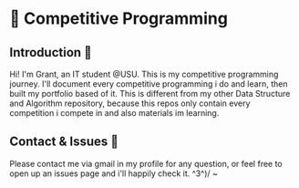 # 🚀 Competitive Programming

## Introduction 👋
Hi! I'm Grant, an IT student @USU. This is my competitive programming journey. I'll document every competitive programming i do and learn, then built my portfolio based of it. This is different from my other Data Structure and Algorithm repository, because this repos only contain every competition i compete in and also materials im learning.

## Contact & Issues 📩
Please contact me via gmail in my profile for any question, or feel free to open up an issues page and i'll happily check it. ^3^)/ ~